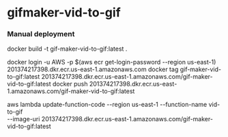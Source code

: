 # gifmaker-vid-to-gif

### Manual deployment

docker build -t gif-maker-vid-to-gif:latest .

docker login -u AWS -p $(aws ecr get-login-password --region us-east-1) 201374217398.dkr.ecr.us-east-1.amazonaws.com
docker tag gif-maker-vid-to-gif:latest 201374217398.dkr.ecr.us-east-1.amazonaws.com/gif-maker-vid-to-gif:latest
docker push 201374217398.dkr.ecr.us-east-1.amazonaws.com/gif-maker-vid-to-gif:latest

aws lambda update-function-code --region us-east-1 --function-name vid-to-gif \
    --image-uri 201374217398.dkr.ecr.us-east-1.amazonaws.com/gif-maker-vid-to-gif:latest